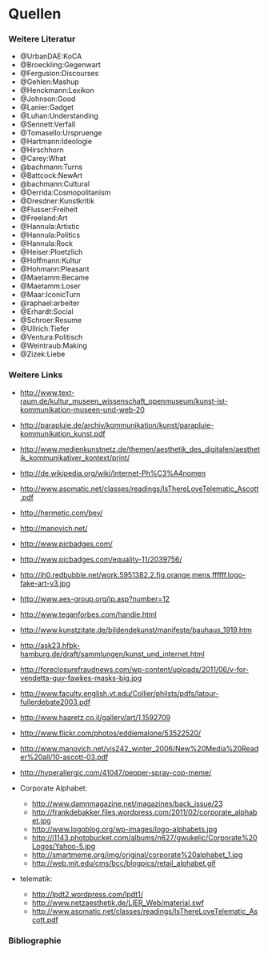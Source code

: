 # Quellen

### Weitere Literatur

- @UrbanDAE:KoCA
- @Broeckling:Gegenwart
- @Fergusion:Discourses
- @Gehlen:Mashup
- @Henckmann:Lexikon
- @Johnson:Good
- @Lanier:Gadget
- @Luhan:Understanding
- @Sennett:Verfall
- @Tomasello:Urspruenge
- @Hartmann:Ideologie
- @Hirschhorn
- @Carey:What
- @bachmann:Turns
- @Battcock:NewArt
- @bachmann:Cultural
- @Derrida:Cosmopolitanism
- @Dresdner:Kunstkritik
- @Flusser:Freiheit
- @Freeland:Art
- @Hannula:Artistic
- @Hannula:Politics
- @Hannula:Rock
- @Heiser:Ploetzlich
- @Hoffmann:Kultur
- @Hohmann:Pleasant
- @Maetamm:Became
- @Maetamm:Loser
- @Maar:IconicTurn
- @raphael:arbeiter
- @Erhardt:Social
- @Schroer:Resume
- @Ullrich:Tiefer
- @Ventura:Politisch
- @Weintraub:Making
- @Zizek:Liebe


### Weitere Links

- <http://www.text-raum.de/kultur_museen_wissenschaft_openmuseum/kunst-ist-kommunikation-museen-und-web-20>
- <http://parapluie.de/archiv/kommunikation/kunst/parapluie-kommunikation_kunst.pdf>
- <http://www.medienkunstnetz.de/themen/aesthetik_des_digitalen/aesthetik_kommunikativer_kontext/print/>

- <http://de.wikipedia.org/wiki/Internet-Ph%C3%A4nomen>
- <http://www.asomatic.net/classes/readings/IsThereLoveTelematic_Ascott.pdf>
- <http://hermetic.com/bey/>
- <http://manovich.net/>
- <http://www.picbadges.com/>
- <http://www.picbadges.com/equality-11/2039756/>
- <http://ih0.redbubble.net/work.5951382.2.fig,orange,mens,ffffff.logo-fake-art-v3.jpg>

- <http://www.aes-group.org/ip.asp?number=12>

- <http://www.teganforbes.com/handie.html>

- <http://www.kunstzitate.de/bildendekunst/manifeste/bauhaus_1919.htm>

- <http://ask23.hfbk-hamburg.de/draft/sammlungen/kunst_und_internet.html>

- <http://foreclosurefraudnews.com/wp-content/uploads/2011/06/v-for-vendetta-guy-fawkes-masks-big.jpg>

- <http://www.faculty.english.vt.edu/Collier/philsts/pdfs/latour-fullerdebate2003.pdf>
- <http://www.haaretz.co.il/gallery/art/1.1592709>
- <http://www.flickr.com/photos/eddiemalone/53522520/>
- <http://www.manovich.net/vis242_winter_2006/New%20Media%20Reader%20all/10-ascott-03.pdf>
- <http://hyperallergic.com/41047/pepper-spray-cop-meme/>


- Corporate Alphabet:
   - <http://www.damnmagazine.net/magazines/back_issue/23>
   - <http://frankdebakker.files.wordpress.com/2011/02/corporate_alphabet.jpg>
   - <http://www.logoblog.org/wp-images/logo-alphabets.jpg>
   - <http://i1143.photobucket.com/albums/n627/gwukelic/Corporate%20Logos/Yahoo-5.jpg>
   - <http://smartmeme.org/img/original/corporate%20alphabet_1.jpg>
   - <http://web.mit.edu/cms/bcc/blogpics/retail_alphabet.gif>


- telematik:
   - <http://lpdt2.wordpress.com/lpdt1/>
   - <http://www.netzaesthetik.de/LIER_Web/material.swf>
   - <http://www.asomatic.net/classes/readings/IsThereLoveTelematic_Ascott.pdf>
  
  
### Bibliographie


